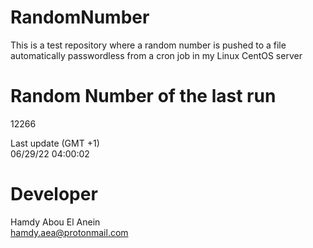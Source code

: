 # RandomNumber    
This is a test repository where a random number is pushed to a file automatically passwordless from a cron job in my Linux CentOS server    
# Random Number of the last run   
12266
      
Last update (GMT +1)    
06/29/22 04:00:02
# Developer    
Hamdy Abou El Anein   
hamdy.aea@protonmail.com
